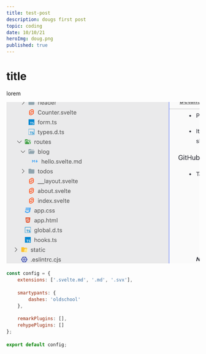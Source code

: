 ```yaml
---
title: test-post
description: dougs first post
topic: coding
date: 10/10/21
heroImg: doug.png
published: true
---
```


<script lang="ts">
import Counter from '$lib/Counter.svelte'
</script>

# title

lorem

<Counter/>

![dougs img](../../../static/images/demo.png)

```js
const config = {
	extensions: ['.svelte.md', '.md', '.svx'],

	smartypants: {
		dashes: 'oldschool'
	},

	remarkPlugins: [],
	rehypePlugins: []
};

export default config;
```
